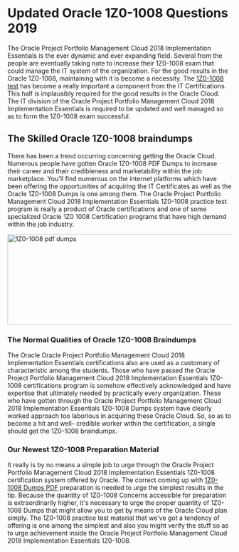<h1><strong>Updated Oracle 1Z0-1008 Questions 2019</strong></h1>
<p>The Oracle Project Portfolio Management Cloud 2018 Implementation Essentials is the ever dynamic and ever expanding field. Several from the people are eventually taking note to increase their 1Z0-1008 exam that could manage the IT system of the organization. For the good results in the Oracle 1Z0-1008, maintaining with it is become a necessity. The <a href="https://www.securedumps.com/1Z0-1008-cheat-sheet.html">1Z0-1008 test</a> has become a really important a component from the IT Certifications. This half is implausibly required for the good results in the Oracle Cloud. The IT division of the Oracle Project Portfolio Management Cloud 2018 Implementation Essentials is required to be updated and well managed so as to form the 1Z0-1008 exam successful.</p>
<h2><strong>The Skilled Oracle 1Z0-1008 braindumps</strong></h2>
<p>There has been a trend occurring concerning getting the Oracle Cloud. Numerous people have gotten Oracle 1Z0-1008 PDF Dumps to increase their career and their credibleness and marketability within the job marketplace. You'll find numerous on the internet platforms which have been offering the opportunities of acquiring the IT Certificates as well as the Oracle 1Z0-1008 Dumps is one among them. The Oracle Project Portfolio Management Cloud 2018 Implementation Essentials 1Z0-1008 practice test program is really a product of Oracle certifications and one of some specialized Oracle 1Z0 1008 Certification programs that have high demand within the job industry.</p>
<p><a href="https://www.securedumps.com/1Z0-1008-cheat-sheet.html"><img src="https://i.imgur.com/LkNlujf.jpg" alt="1Z0-1008 pdf dumps" width="550" height="204" /></a></p>
<h3><strong>The Normal Qualities of Oracle 1Z0-1008 Braindumps</strong></h3>
<p>The Oracle Oracle Project Portfolio Management Cloud 2018 Implementation Essentials certifications also are used as a customary of characteristic among the students. Those who have passed the Oracle Project Portfolio Management Cloud 2018 Implementation Essentials 1Z0-1008 certifications program is somehow effectively acknowledged and have expertise that ultimately needed by practically every organization. These who have gotten through the Oracle Project Portfolio Management Cloud 2018 Implementation Essentials 1Z0-1008 Dumps system have clearly worked approach too laborious in acquiring these Oracle Cloud. So, so as to become a hit and well- credible worker within the certification, a single should get the 1Z0-1008 braindumps.</p>
<h3><strong>Our Newest 1Z0-1008 Preparation Material</strong></h3>
<p>It really is by no means a simple job to urge through the Oracle Project Portfolio Management Cloud 2018 Implementation Essentials 1Z0-1008 certification system offered by Oracle. The correct coming up with <a href="https://www.securedumps.com/1Z0-1008-cheat-sheet.html">1Z0-1008 Dumps PDF</a> preparation is needed to urge the simplest results in the tip. Because the quantity of 1Z0-1008 Concerns accessible for preparation is extraordinarily higher, it's necessary to urge the proper quantity of 1Z0-1008 Dumps that might allow you to get by means of the Oracle Cloud plan simply. The 1Z0-1008 practice test material that we've got a tendency of offering is one among the simplest and also you might verify the stuff so as to urge achievement inside the Oracle Project Portfolio Management Cloud 2018 Implementation Essentials 1Z0-1008.</p>
